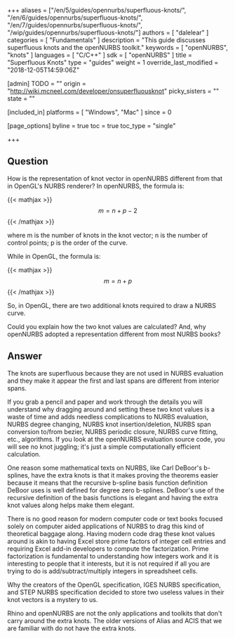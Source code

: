 +++
aliases = ["/en/5/guides/opennurbs/superfluous-knots/", "/en/6/guides/opennurbs/superfluous-knots/", "/en/7/guides/opennurbs/superfluous-knots/", "/wip/guides/opennurbs/superfluous-knots/"]
authors = [ "dalelear" ]
categories = [ "Fundamentals" ]
description = "This guide discusses superfluous knots and the openNURBS toolkit."
keywords = [ "openNURBS", "knots" ]
languages = [ "C/C++" ]
sdk = [ "openNURBS" ]
title = "Superfluous Knots"
type = "guides"
weight = 1
override_last_modified = "2018-12-05T14:59:06Z"

[admin]
TODO = ""
origin = "http://wiki.mcneel.com/developer/onsuperfluousknot"
picky_sisters = ""
state = ""

[included_in]
platforms = [ "Windows", "Mac" ]
since = 0

[page_options]
byline = true
toc = true
toc_type = "single"

+++

 
## Question

How is the representation of knot vector in openNURBS different from that in OpenGL's NURBS renderer?  In openNURBS, the formula is:

{{< mathjax >}}$$m = n + p - 2 $${{< /mathjax >}}

where m is the number of knots in the knot vector; n is the number of control points; p is the order of the curve.

While in OpenGL, the formula is:

{{< mathjax >}}$$m = n + p$${{< /mathjax >}}

So, in OpenGL, there are two additional knots required to draw a NURBS curve.

Could you explain how the two knot values are calculated?  And, why openNURBS adopted a representation different from most NURBS books?

## Answer

The knots are superfluous because they are not used in NURBS evaluation and they make it appear the first and last spans are different from interior spans.

If you grab a pencil and paper and work through the details you will understand why dragging around and setting these two knot values is a waste of time and adds needless complications to NURBS evaluation, NURBS degree changing, NURBS knot insertion/deletion, NURBS span conversion to/from bezier, NURBS periodic closure, NURBS curve fitting, etc., algorithms.  If you look at the openNURBS evaluation source code, you will see no knot juggling; it's just a simple computationally efficient calculation.

One reason some mathematical texts on NURBS, like Carl DeBoor's b-splines, have the extra knots is that it makes proving the theorems easier because it means that the recursive b-spline basis function definition DeBoor uses is well defined for degree zero b-splines.  DeBoor's use of the recursive definition of the basis functions is elegant and having the extra knot values along helps make them elegant.

There is no good reason for modern computer code or text books focused solely on computer aided applications of NURBS to drag this kind of theoretical baggage along.  Having modern code drag these knot values around is akin to having Excel store prime factors of integer cell entries and requiring Excel add-in developers to compute the factorization.  Prime factorization is fundamental to understanding how integers work and it is interesting to people that it interests, but it is not required if all you are trying to do is add/subtract/multiply integers in spreadsheet cells.

Why the creators of the OpenGL specification, IGES NURBS specification, and STEP NURBS specification decided to store two useless values in their knot vectors is a mystery to us.

Rhino and openNURBS are not the only applications and toolkits that don't carry around the extra knots. The older versions of Alias and ACIS that we are familiar with do not have the extra knots.
